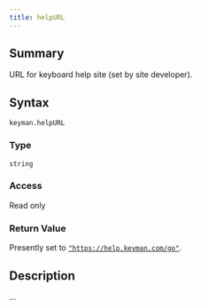 ```yaml
---
title: helpURL
---
```


## Summary

URL for keyboard help site (set by site developer).

## Syntax

```keyman
keyman.helpURL
```

### Type

`string`

### Access

Read only

### Return Value

Presently set to [`"https://help.keyman.com/go"`]().

## Description

...
